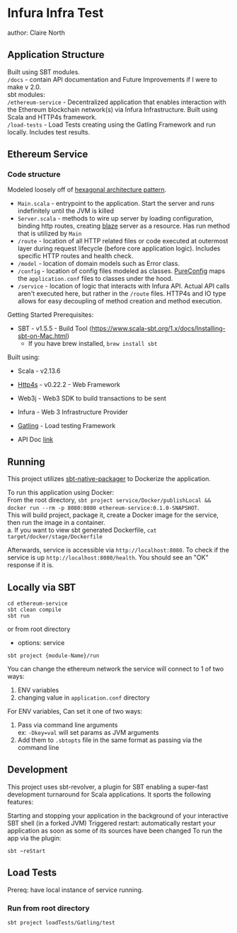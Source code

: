 # Infura Infra Test
author: Claire North

## Application Structure
Built using SBT modules. <br>
`/docs` - contain API documentation and Future Improvements if I were to make v 2.0. <br>
sbt modules: <br>
`/ethereum-service` - Decentralized application that enables interaction with the Ethereum blockchain network(s) via Infura Infrastructure. Built using Scala and HTTP4s framework. <br>
`/load-tests` - Load Tests creating using the Gatling Framework and run locally. Includes test results. <br>

## Ethereum Service
### Code structure
Modeled loosely off of [hexagonal architecture pattern](https://medium.com/idealo-tech-blog/hexagonal-ports-adapters-architecture-e3617bcf00a0).
- `Main.scala` - entrypoint to the application. Start the server and runs indefinitely until the JVM is killed
- `Server.scala` - methods to wire up server by loading configuration, binding http routes, creating [blaze](https://github.com/http4s/blaze) server as a resource. Has run method that is utilized by `Main`
- `/route` - location of all HTTP related files or code executed at outermost layer during request lifecycle (before core application logic). Includes specific HTTP routes and health check. 
- `/model` - location of domain models such as Error class.
- `/config` - location of config files modeled as classes. [PureConfig](https://github.com/pureconfig/pureconfig) maps the `application.conf` files to classes under the hood.
- `/service` - location of logic that interacts with Infura API. Actual API calls aren't executed here, but rather in the `/route` files. HTTP4s and IO type allows for easy decoupling of method creation and method execution.

Getting Started
Prerequisites:
* SBT - v1.5.5 - Build Tool (https://www.scala-sbt.org/1.x/docs/Installing-sbt-on-Mac.html) 
  * If you have brew installed, `brew install sbt`

Built using:
* Scala - v2.13.6
* [Http4s](https://http4s.org/) - v0.22.2 - Web Framework <br>
* Web3j - Web3 SDK to build transactions to be sent <br>
* Infura - Web 3 Infrastructure Provider <br>
* [Gatling](https://gatling.io/) - Load testing Framework <br>

* API Doc [link](docs/Api.md) <br>

## Running
This project utilizes [sbt-native-packager](http://www.scala-sbt.org/sbt-native-packager/) to Dockerize the application.

To run this application using Docker: <br>
From the root directory, `sbt project service/Docker/publishLocal && docker run --rm -p 8080:8080 ethereum-service:0.1.0-SNAPSHOT`. <br>
   This will build project, package it, create a Docker image for the service, then run the image in a container.  <br>
   a. If you want to view sbt generated Dockerfile, `cat target/docker/stage/Dockerfile`

Afterwards, service is accessible via `http://localhost:8080`. To check if the service is up
`http://localhost:8080/health`. You should see an "OK" response if it is.

## Locally via SBT
```
cd ethereum-service
sbt clean compile
sbt run
```
or from root directory
- options: service
```
sbt project {module-Name}/run
```

You can change the ethereum network the service will connect to 1 of two ways:
1. ENV variables
2. changing value in `application.conf` directory

For ENV variables,
Can set it one of two ways:
1. Pass via command line arguments <br>
   ex: `-Dkey=val` will set params as JVM arguments
2. Add them to `.sbtopts` file in the same format as passing via the command line

## Development
This project uses sbt-revolver, a plugin for SBT enabling a super-fast development turnaround for Scala applications.
It sports the following features:

Starting and stopping your application in the background of your interactive SBT shell (in a forked JVM)
Triggered restart: automatically restart your application as soon as some of its sources have been changed
To run the app via the plugin:
```
sbt ~reStart
```

## Load Tests
Prereq: have local instance of service running.

### Run from root directory
```
sbt project loadTests/Gatling/test
```
